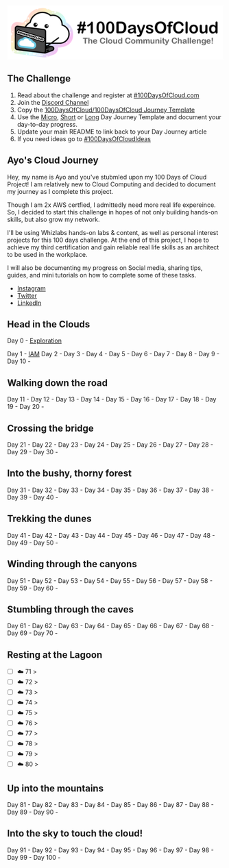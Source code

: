 <p align="center">
  <img src="banner.png">
</p>

## The Challenge
1. Read about the challenge and register at [#100DaysOfCloud.com](https://100DaysOfCloud.com)
2. Join the [Discord Channel](https://discord.gg/c6Db8nY)
3. Copy the [100DaysOfCloud/100DaysOfCloud Journey Template](https://github.com/100DaysOfCloud/100DaysOfCloud/generate)
4. Use the [Micro](Templates/000-DAY-ARTICLE-MICRO-TEMPLATE.md), [Short](Templates/001-DAY-ARTICLE-SHORT-TEMPLATE.md) or [Long](Templates/002-DAY-ARTICLE-LONG-TEMPLATE.md) Day Journey Template and document your day-to-day progress.
5. Update your main README to link back to your Day Journey article
4. If you need ideas go to [#100DaysOfCloudIdeas](https://github.com/100DaysOfCloud/100DaysOfCloudIdeas)

## Ayo's Cloud Journey

Hey, my name is Ayo and you've stubmled upon my 100 Days of Cloud Project!
I am relatively new to Cloud Computing and decided to document my journey as I complete this project.

Though I am 2x AWS certfied, I admittedly need more real life expereince. So, I decided to start this challenge in hopes of not only building hands-on skills, but also grow my network.

I'll be using Whizlabs hands-on labs & content, as well as personal interest projects for this 100 days challenge. At the end of this project, I hope to achieve my third certification and gain reliable real life skills as an architect to be used in the workplace.

I will also be documenting my progress on Social media, sharing tips, guides, and mini tutorials on how to complete some of these tasks.
- [Instagram](https://instagram.com/cloud.tribe)
- [Twitter](https://twitter.com/thetribeguy)
- [LinkedIn](https://www.linkedin.com/in/ayokanmi-omolewa/)

## Head in the Clouds

Day 0 - [Exploration](Journey/001/Readme.md)

Day 1 - [IAM](Journey/001/Readme.md)
Day 2 - [](Journey/002/Readme.md)
Day 3 - [](Journey/003/Readme.md)
Day 4 - [](Journey/004/Readme.md)
Day 5 - [](Journey/005/Readme.md)
Day 6 - [](Journey/006/Readme.md)
Day 7 - [](Journey/007/Readme.md)
Day 8 - [](Journey/008/Readme.md)
Day 9 - [](Journey/009/Readme.md)
Day 10 - [](Journey/010/Readme.md)

## Walking down the road

Day 11 - [](Journey/11/Readme.md)
Day 12 - [](Journey/12/Readme.md)
Day 13 - [](Journey/13/Readme.md)
Day 14 - [](Journey/14/Readme.md)
Day 15 - [](Journey/15/Readme.md)
Day 16 - [](Journey/16/Readme.md)
Day 17 - [](Journey/17/Readme.md)
Day 18 - [](Journey/18/Readme.md)
Day 19 - [](Journey/19/Readme.md)
Day 20 - [](Journey/20/Readme.md)

## Crossing the bridge

Day 21 - [](Journey/21/Readme.md)
Day 22 - [](Journey/22/Readme.md)
Day 23 - [](Journey/23/Readme.md)
Day 24 - [](Journey/24/Readme.md)
Day 25 - [](Journey/25/Readme.md)
Day 26 - [](Journey/26/Readme.md)
Day 27 - [](Journey/27/Readme.md)
Day 28 - [](Journey/28/Readme.md)
Day 29 - [](Journey/29/Readme.md)
Day 30 - [](Journey/30/Readme.md)

## Into the bushy, thorny forest

Day 31 - [](Journey/31/Readme.md)
Day 32 - [](Journey/32/Readme.md)
Day 33 - [](Journey/33/Readme.md)
Day 34 - [](Journey/34/Readme.md)
Day 35 - [](Journey/35/Readme.md)
Day 36 - [](Journey/36/Readme.md)
Day 37 - [](Journey/37/Readme.md)
Day 38 - [](Journey/38/Readme.md)
Day 39 - [](Journey/39/Readme.md)
Day 40 - [](Journey/40/Readme.md)

## Trekking the dunes

Day 41 - [](Journey/41/Readme.md)
Day 42 - [](Journey/42/Readme.md)
Day 43 - [](Journey/43/Readme.md)
Day 44 - [](Journey/44/Readme.md)
Day 45 - [](Journey/45/Readme.md)
Day 46 - [](Journey/46/Readme.md)
Day 47 - [](Journey/47/Readme.md)
Day 48 - [](Journey/48/Readme.md)
Day 49 - [](Journey/49/Readme.md)
Day 50 - [](Journey/50/Readme.md)

## Winding through the canyons

Day 51 - [](Journey/51/Readme.md)
Day 52 - [](Journey/52/Readme.md)
Day 53 - [](Journey/53/Readme.md)
Day 54 - [](Journey/54/Readme.md)
Day 55 - [](Journey/55/Readme.md)
Day 56 - [](Journey/56/Readme.md)
Day 57 - [](Journey/57/Readme.md)
Day 58 - [](Journey/58/Readme.md)
Day 59 - [](Journey/59/Readme.md)
Day 60 - [](Journey/60/Readme.md)

## Stumbling through the caves

Day 61 - [](Journey/61/Readme.md)
Day 62 - [](Journey/62/Readme.md)
Day 63 - [](Journey/63/Readme.md)
Day 64 - [](Journey/64/Readme.md)
Day 65 - [](Journey/65/Readme.md)
Day 66 - [](Journey/66/Readme.md)
Day 67 - [](Journey/67/Readme.md)
Day 68 - [](Journey/68/Readme.md)
Day 69 - [](Journey/69/Readme.md)
Day 70 - [](Journey/70/Readme.md)

## Resting at the Lagoon

- [ ] ☁️ 71 > [](Journey/071/Readme.md)
- [ ] ☁️ 72 > [](Journey/072/Readme.md)
- [ ] ☁️ 73 > [](Journey/073/Readme.md)
- [ ] ☁️ 74 > [](Journey/074/Readme.md)
- [ ] ☁️ 75 > [](Journey/075/Readme.md)
- [ ] ☁️ 76 > [](Journey/076/Readme.md)
- [ ] ☁️ 77 > [](Journey/077/Readme.md)
- [ ] ☁️ 78 > [](Journey/078/Readme.md)
- [ ] ☁️ 79 > [](Journey/079/Readme.md)
- [ ] ☁️ 80 > [](Journey/080/Readme.md)

## Up into the mountains

Day 81 - [](Journey/81/Readme.md)
Day 82 - [](Journey/82/Readme.md)
Day 83 - [](Journey/83/Readme.md)
Day 84 - [](Journey/84/Readme.md)
Day 85 - [](Journey/85/Readme.md)
Day 86 - [](Journey/86/Readme.md)
Day 87 - [](Journey/87/Readme.md)
Day 88 - [](Journey/88/Readme.md)
Day 89 - [](Journey/89/Readme.md)
Day 90 - [](Journey/90/Readme.md)

## Into the sky to touch the cloud!

Day 91 - [](Journey/91/Readme.md)
Day 92 - [](Journey/92/Readme.md)
Day 93 - [](Journey/93/Readme.md)
Day 94 - [](Journey/94/Readme.md)
Day 95 - [](Journey/95/Readme.md)
Day 96 - [](Journey/96/Readme.md)
Day 97 - [](Journey/97/Readme.md)
Day 98 - [](Journey/98/Readme.md)
Day 99 - [](Journey/99/Readme.md)
Day 100 - [](Journey/100/Readme.md)
